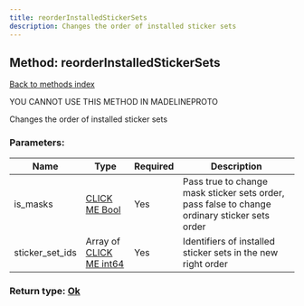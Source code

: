```yaml
---
title: reorderInstalledStickerSets
description: Changes the order of installed sticker sets
---
```

## Method: reorderInstalledStickerSets  
[Back to methods index](index.md)


YOU CANNOT USE THIS METHOD IN MADELINEPROTO


Changes the order of installed sticker sets

### Parameters:

| Name     |    Type       | Required | Description |
|----------|---------------|----------|-------------|
|is\_masks|[CLICK ME Bool](../types/Bool.md) | Yes|Pass true to change mask sticker sets order, pass false to change ordinary sticker sets order|
|sticker\_set\_ids|Array of [CLICK ME int64](../constructors/int64.md) | Yes|Identifiers of installed sticker sets in the new right order|


### Return type: [Ok](../types/Ok.md)

